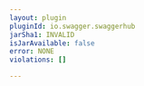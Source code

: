 ```yaml
---
layout: plugin
pluginId: io.swagger.swaggerhub
jarSha1: INVALID
isJarAvailable: false
error: NONE
violations: []

---
```

